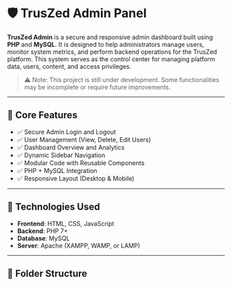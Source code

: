 # 🛡️ TrusZed Admin Panel

**TrusZed Admin** is a secure and responsive admin dashboard built using **PHP** and **MySQL**. It is designed to help administrators manage users, monitor system metrics, and perform backend operations for the TrusZed platform. This system serves as the control center for managing platform data, users, content, and access privileges.

> ⚠️ Note: This project is still under development. Some functionalities may be incomplete or require future improvements.

---

## 🌟 Core Features

- ✅ Secure Admin Login and Logout
- ✅ User Management (View, Delete, Edit Users)
- ✅ Dashboard Overview and Analytics
- ✅ Dynamic Sidebar Navigation
- ✅ Modular Code with Reusable Components
- ✅ PHP + MySQL Integration
- ✅ Responsive Layout (Desktop & Mobile)

---

## 🧰 Technologies Used

- **Frontend**: HTML, CSS, JavaScript
- **Backend**: PHP 7+
- **Database**: MySQL
- **Server**: Apache (XAMPP, WAMP, or LAMP)

---

## 📁 Folder Structure

